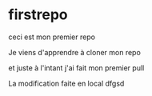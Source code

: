 # firstrepo

ceci est mon premier repo

Je viens d'apprendre à cloner mon repo

et juste à l'intant j'ai fait mon premier pull

La modification faite en local
dfgsd



